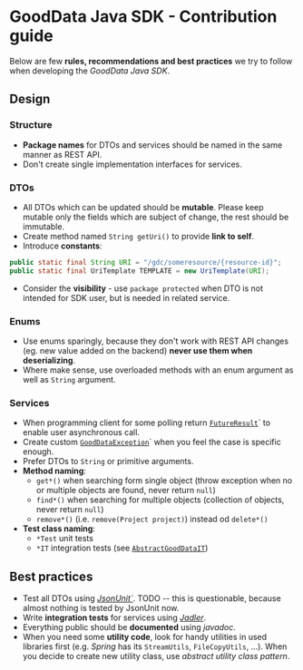 # GoodData Java SDK - Contribution guide

Below are few **rules, recommendations and best practices** we try to follow when developing the _GoodData Java SDK_.

## Design

### Structure
* **Package names** for DTOs and services should be named in the same manner as REST API.
* Don't create single implementation interfaces for services.

### DTOs
* All DTOs which can be updated should be **mutable**. Please keep mutable only the fields which are subject of change, the rest should be immutable.
* Create method named `String getUri()` to provide **link to self**.
* Introduce **constants**:
```java
public static final String URI = "/gdc/someresource/{resource-id}";
public static final UriTemplate TEMPLATE = new UriTemplate(URI);
```
* Consider the **visibility** - use `package protected` when DTO is not intended for SDK user, but is needed in related service.

### Enums
* Use enums sparingly, because they don't work with REST API changes (eg. new value added on the backend) **never use them when deserializing**.
* Where make sense, use overloaded methods with an enum argument as well as `String` argument.

### Services
* When programming client for some polling return [`FutureResult`](src/main/java/com/gooddata/FutureResult.java)` to enable user asynchronous call.
* Create custom [`GoodDataException`](src/main/java/com/gooddata/GoodDataException.java)` when you feel the case is specific enough.
* Prefer DTOs to `String` or primitive arguments.
* **Method naming**:
  * `get*()` when searching form single object (throw exception when no or multiple objects are found, never return `null`)
  * `find*()` when searching for multiple objects (collection of objects, never return `null`)
  * `remove*()` (i.e. `remove(Project project)`) instead od `delete*()` 
* **Test class naming**:
  * `*Test` unit tests
  * `*IT` integration tests (see [`AbstractGoodDataIT`](src/test/java/com/gooddata/AbstractGoodDataIT.java))

## Best practices
* Test all DTOs using _[JsonUnit`](https://github.com/lukas-krecan/JsonUnit)_. TODO -- this is questionable, because almost nothing is tested by JsonUnit now.
* Write **integration tests** for services using _[Jadler](https://github.com/jadler-mocking/jadler/wiki)_.
* Everything public should be **documented** using _javadoc_.
* When you need some **utility code**, look for handy utilities in used libraries first (e.g. _Spring_ has its `StreamUtils`, `FileCopyUtils`, ...). When you decide to create new utility class, use _abstract utility class pattern_.
